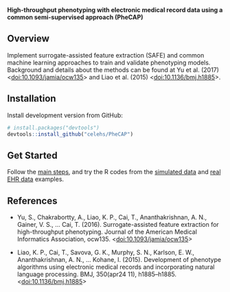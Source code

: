 __High-throughput phenotyping with electronic medical record data using a common semi-supervised approach (PheCAP)__

## Overview

Implement surrogate-assisted feature extraction (SAFE) and common machine learning approaches to train and validate phenotyping models. Background and details about the methods can be found at 
Yu et al. (2017) <[doi:10.1093/jamia/ocw135](https://doi.org/10.1093/jamia/ocw135)> and Liao et al. (2015) <[doi:10.1136/bmj.h1885](https://doi.org/10.1136/bmj.h1885)>.

## Installation

Install development version from GitHub:
 
```r
# install.packages("devtools")
devtools::install_github("celehs/PheCAP")
```

## Get Started

Follow the [main steps](https://celehs.github.io/PheCAP/articles/main.html), and try the R codes from the [simulated data](https://celehs.github.io/PheCAP/articles/example1.html) and [real EHR data](https://celehs.github.io/PheCAP/articles/example2.html) examples. 

## References

- Yu, S., Chakrabortty, A., Liao, K. P., Cai, T., Ananthakrishnan, A. N., Gainer, V. S., … Cai, T. (2016). Surrogate-assisted feature extraction for high-throughput phenotyping. Journal of the American Medical Informatics Association, ocw135. <[doi:10.1093/jamia/ocw135](https://doi.org/10.1093/jamia/ocw135)>

- Liao, K. P., Cai, T., Savova, G. K., Murphy, S. N., Karlson, E. W., Ananthakrishnan, A. N., … Kohane, I. (2015). Development of phenotype algorithms using electronic medical records and incorporating natural language processing. BMJ, 350(apr24 11), h1885–h1885. <[doi:10.1136/bmj.h1885](https://doi.org/10.1136/bmj.h1885)>

